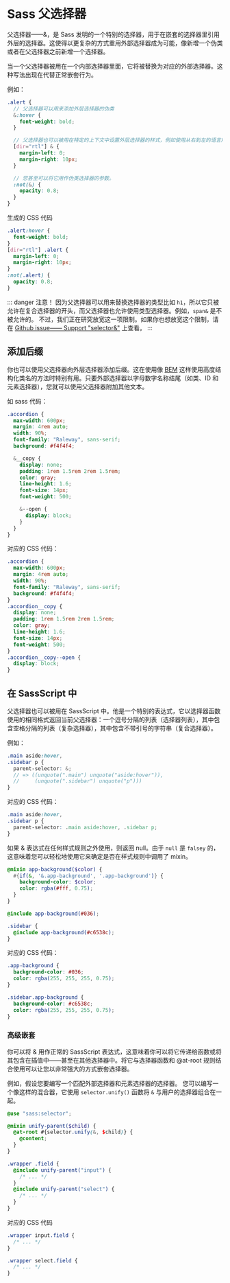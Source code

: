 # Sass 父选择器

父选择器——&，是 Sass 发明的一个特别的选择器，用于在嵌套的选择器里引用外层的选择器。这使得以更复杂的方式重用外部选择器成为可能，像新增一个伪类或者在父选择器之前新增一个选择器。

当一个父选择器被用在一个内部选择器里面，它将被替换为对应的外部选择器。这种写法出现在代替正常嵌套行为。

例如：

```scss
.alert {
  // 父选择器可以用来添加外层选择器的伪类
  &:hover {
    font-weight: bold;
  }

  // 父选择器也可以被用在特定的上下文中设置外层选择器的样式，例如使用从右到左的语言用于主体设置。
  [dir="rtl"] & {
    margin-left: 0;
    margin-right: 10px;
  }

  // 您甚至可以将它用作伪类选择器的参数。
  :not(&) {
    opacity: 0.8;
  }
}
```

生成的 CSS 代码

```css
.alert:hover {
  font-weight: bold;
}
[dir="rtl"] .alert {
  margin-left: 0;
  margin-right: 10px;
}
:not(.alert) {
  opacity: 0.8;
}
```

::: danger 注意！
因为父选择器可以用来替换选择器的类型比如 `h1`，所以它只被允许在复合选择器的开头，而父选择器也允许使用类型选择器。例如，`span&` 是不被允许的。
不过，我们正在研究放宽这一项限制。如果你也想放宽这个限制，请在 [Github issue—— Support "selector&"](https://github.com/sass/sass/issues/1425) 上查看。
:::

## 添加后缀

你也可以使用父选择器向外层选择器添加后缀。这在使用像 [BEM](https://getbem.com/) 这样使用高度结构化类名的方法时特别有用。只要外部选择器以字母数字名称结尾（如类、ID 和元素选择器），您就可以使用父选择器附加其他文本。

如 sass 代码：

```scss
.accordion {
  max-width: 600px;
  margin: 4rem auto;
  width: 90%;
  font-family: "Raleway", sans-serif;
  background: #f4f4f4;

  &__copy {
    display: none;
    padding: 1rem 1.5rem 2rem 1.5rem;
    color: gray;
    line-height: 1.6;
    font-size: 14px;
    font-weight: 500;

    &--open {
      display: block;
    }
  }
}
```

对应的 CSS 代码：

```css
.accordion {
  max-width: 600px;
  margin: 4rem auto;
  width: 90%;
  font-family: "Raleway", sans-serif;
  background: #f4f4f4;
}
.accordion__copy {
  display: none;
  padding: 1rem 1.5rem 2rem 1.5rem;
  color: gray;
  line-height: 1.6;
  font-size: 14px;
  font-weight: 500;
}
.accordion__copy--open {
  display: block;
}
```

## 在 SassScript 中

父选择器也可以被用在 SassScript 中。他是一个特别的表达式，它以选择器函数使用的相同格式返回当前父选择器：一个逗号分隔的列表（选择器列表），其中包含空格分隔的列表（复杂选择器），其中包含不带引号的字符串（复合选择器）。

例如：

```scss
.main aside:hover,
.sidebar p {
  parent-selector: &;
  // => ((unquote(".main") unquote("aside:hover")),
  //     (unquote(".sidebar") unquote("p")))
}
```

对应的 CSS 代码：

```css
.main aside:hover,
.sidebar p {
  parent-selector: .main aside:hover, .sidebar p;
}
```

如果 & 表达式在任何样式规则之外使用，则返回 null。由于 `null` 是 `falsey` 的，这意味着您可以轻松地使用它来确定是否在样式规则中调用了 mixin。

```scss
@mixin app-background($color) {
  #{if(&, '&.app-background', '.app-background')} {
    background-color: $color;
    color: rgba(#fff, 0.75);
  }
}

@include app-background(#036);

.sidebar {
  @include app-background(#c6538c);
}
```

对应的 CSS 代码：

```css
.app-background {
  background-color: #036;
  color: rgba(255, 255, 255, 0.75);
}

.sidebar.app-background {
  background-color: #c6538c;
  color: rgba(255, 255, 255, 0.75);
}
```

### 高级嵌套

你可以将 & 用作正常的 SassScript 表达式，这意味着你可以将它传递给函数或将其包含在插值中——甚至在其他选择器中。将它与选择器函数和 @at-root 规则结合使用可以让您以非常强大的方式嵌套选择器。

例如，假设您要编写一个匹配外部选择器和元素选择器的选择器。 您可以编写一个像这样的混合器，它使用 `selector.unify()` 函数将 `&` 与用户的选择器组合在一起。

```scss
@use "sass:selector";

@mixin unify-parent($child) {
  @at-root #{selector.unify(&, $child)} {
    @content;
  }
}

.wrapper .field {
  @include unify-parent("input") {
    /* ... */
  }
  @include unify-parent("select") {
    /* ... */
  }
}
```

对应的 CSS 代码

```css
.wrapper input.field {
  /* ... */
}

.wrapper select.field {
  /* ... */
}
```
